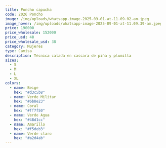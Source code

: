 ```yaml
---
title: Poncho capucha
code: 2026 Poncho
image: /img/uploads/whatsapp-image-2025-09-01-at-11.09.02-am.jpeg
image_hover: /img/uploads/whatsapp-image-2025-09-01-at-11.09.39-am.jpeg
price: 190000
price_wholesale: 152000
price_usd: 48
price_wholesale_usd: 38
category: Mujeres
type: Camisa
description: Técnica calada en cascara de piña y plumilla
sizes:
  - S
  - M
  - L
  - XL
colors:
  - name: Beige
    hex: "#d3c5b8"
  - name: Verde Militar
    hex: "#6b8e23"
  - name: Coral
    hex: "#ff7f50"
  - name: Verde Agua
    hex: "#48d1cc"
  - name: Amarillo
    hex: "#f5deb3"
  - name: Verde claro
    hex: "#a2d4ab"
---
```


